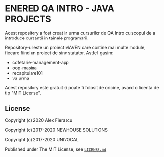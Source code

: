 # ENERED QA INTRO - JAVA PROJECTS

Acest repository a fost creat in urma cursurilor de QA Intro cu scopul de a introduce cursantii in tainele programarii.

Repository-ul este un proiect MAVEN care contine mai multe module, fiecare fiind un proiect de sine statator. Astfel, gasim:
* cofetarie-management-app
* oop-masina
* recapitulare101
* va urma  

Acest repository este gratuit si poate fi folosit de oricine, avand o licenta de tip "MIT License".

License
-------
Copyright (c) 2020 Alex Fierascu

Copyright (c) 2017-2020 NEWHOUSE SOLUTIONS 

Copyright (c) 2017-2020 UNIVOCAL

Published under The MIT License, see [`LICENSE.md`](LICENSE.md)